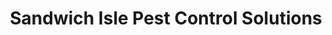 ---
title: "Sandwich Isle Pest Control Solutions"
url: /pearl-city/sandwich-isle-pest-control-solutions/
shop: pest control
---